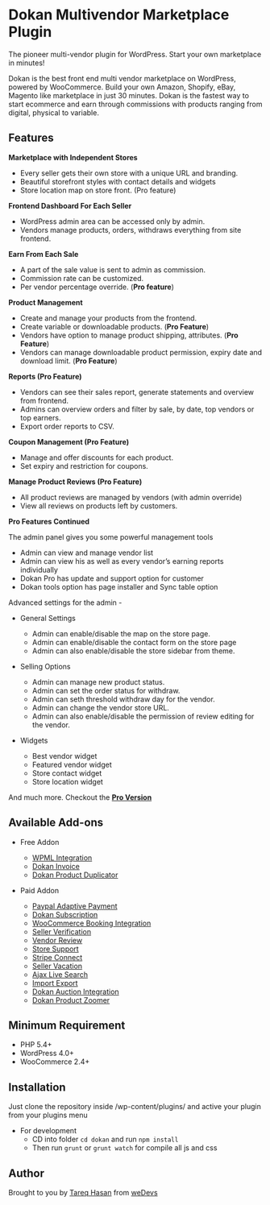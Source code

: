 # Dokan Multivendor Marketplace Plugin

The pioneer multi-vendor plugin for WordPress. Start your own marketplace in minutes!

Dokan is the best front end multi vendor marketplace on WordPress, powered by WooCommerce. Build your own Amazon, Shopify, eBay, Magento like marketplace in just 30 minutes. Dokan is the fastest way to start ecommerce and earn through commissions with products ranging from digital, physical to variable.


## Features
**Marketplace with Independent Stores**
  * Every seller gets their own store with a unique URL and branding.
  * Beautiful storefront styles with contact details and widgets
  * Store location map on store front. (Pro feature)

**Frontend Dashboard For Each Seller**

  * WordPress admin area can be accessed only by admin.
  * Vendors manage products, orders, withdraws everything from site frontend.

**Earn From Each Sale**

  * A part of the sale value is sent to admin as commission.
  * Commission rate can be customized.
  * Per vendor percentage override. (**Pro feature**)

**Product Management**

  * Create and manage your products from the frontend.
  * Create variable or downloadable products. (**Pro Feature**)
  * Vendors have option to manage product shipping, attributes. (**Pro Feature**)
  * Vendors can manage downloadable product permission, expiry date and download limit. (**Pro Feature**)

**Reports (Pro Feature)**

  * Vendors can see their sales report, generate statements and overview from frontend.
  * Admins can overview orders and filter by sale, by date, top vendors or top earners.
  * Export order reports to CSV.

**Coupon Management (Pro Feature)**

  * Manage and offer discounts for each product.
  * Set expiry and restriction for coupons.

**Manage Product Reviews (Pro Feature)**

  * All product reviews are managed by vendors (with admin override)
  * View all reviews on products left by customers.

**Pro Features Continued**

The admin panel gives you some powerful management tools
* Admin can view and manage vendor list
* Admin can view his as well as every vendor’s earning reports individually
* Dokan Pro has update and support option for customer
* Dokan tools option has page installer and Sync table option

Advanced settings for the admin -

- General Settings
  * Admin can enable/disable the map on the store page.
  * Admin can enable/disable the contact form on the store page
  * Admin can also enable/disable the store sidebar from theme.

- Selling Options
  * Admin can manage new product status.
  * Admin can set the order status for withdraw.
  * Admin can seth threshold withdraw day for the vendor.
  * Admin can change the vendor store URL.
  * Admin can also enable/disable the permission of review editing for the vendor.

- Widgets
  * Best vendor widget
  * Featured vendor widget
  * Store contact widget
  * Store location widget

And much more. Checkout the [**Pro Version**](https://wedevs.com/products/plugins/dokan/?utm_source=wporg&utm_medium=footer&utm_campaign=dokan-lite)


## Available Add-ons

- Free Addon
    * [WPML Integration](https://wedevs.com/products/plugins/dokan/wpml-integration/)
    * [Dokan Invoice](https://wedevs.com/products/plugins/dokan/dokan-pdf-invoice/)
    * [Dokan Product Duplicator](https://wedevs.com/products/plugins/dokan/dokan-product-duplicator/)

- Paid Addon
    * [Paypal Adaptive Payment](https://wedevs.com/products/plugins/dokan/paypal-adaptive-payment/)
    * [Dokan Subscription](https://wedevs.com/products/plugins/dokan/dokan-subscriptions/)
    * [WooCommerce Booking Integration](https://wedevs.com/products/plugins/dokan/woocommerce-booking-integration/)
    * [Seller Verification](https://wedevs.com/products/plugins/dokan/seller-verification/)
    * [Vendor Review](https://wedevs.com/products/plugins/dokan/vendor-review/)
    * [Store Support](https://wedevs.com/products/plugins/dokan/store-support/)
    * [Stripe Connect](https://wedevs.com/products/plugins/dokan/stripe-connect/)
    * [Seller Vacation](https://wedevs.com/products/plugins/dokan/seller-vacation/)
    * [Ajax Live Search](https://wedevs.com/products/plugins/dokan/live-search/)
    * [Import Export](https://wedevs.com/products/plugins/dokan/dokan-export-import/)
    * [Dokan Auction Integration](https://wedevs.com/products/plugins/dokan/dokan-simple-auctions/)
    * [Dokan Product Zoomer](https://wedevs.com/products/plugins/dokan/dokan-product-zoom/)


## Minimum Requirement
 - PHP 5.4+
 - WordPress 4.0+
 - WooCommerce 2.4+

## Installation
  Just clone the repository inside /wp-content/plugins/ and active your plugin from your plugins menu

  - For development
    * CD into folder `cd dokan` and run `npm install`
    * Then run `grunt` or `grunt watch` for compile all js and css

## Author

Brought to you by [Tareq Hasan](http://tareq.co) from [weDevs](http://wedevs.com)
